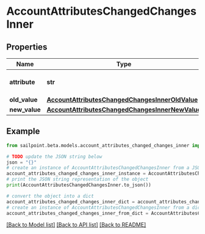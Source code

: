 # AccountAttributesChangedChangesInner


## Properties

Name | Type | Description | Notes
------------ | ------------- | ------------- | -------------
**attribute** | **str** | The name of the attribute. | 
**old_value** | [**AccountAttributesChangedChangesInnerOldValue**](AccountAttributesChangedChangesInnerOldValue.md) |  | 
**new_value** | [**AccountAttributesChangedChangesInnerNewValue**](AccountAttributesChangedChangesInnerNewValue.md) |  | 

## Example

```python
from sailpoint.beta.models.account_attributes_changed_changes_inner import AccountAttributesChangedChangesInner

# TODO update the JSON string below
json = "{}"
# create an instance of AccountAttributesChangedChangesInner from a JSON string
account_attributes_changed_changes_inner_instance = AccountAttributesChangedChangesInner.from_json(json)
# print the JSON string representation of the object
print(AccountAttributesChangedChangesInner.to_json())

# convert the object into a dict
account_attributes_changed_changes_inner_dict = account_attributes_changed_changes_inner_instance.to_dict()
# create an instance of AccountAttributesChangedChangesInner from a dict
account_attributes_changed_changes_inner_from_dict = AccountAttributesChangedChangesInner.from_dict(account_attributes_changed_changes_inner_dict)
```
[[Back to Model list]](../README.md#documentation-for-models) [[Back to API list]](../README.md#documentation-for-api-endpoints) [[Back to README]](../README.md)


